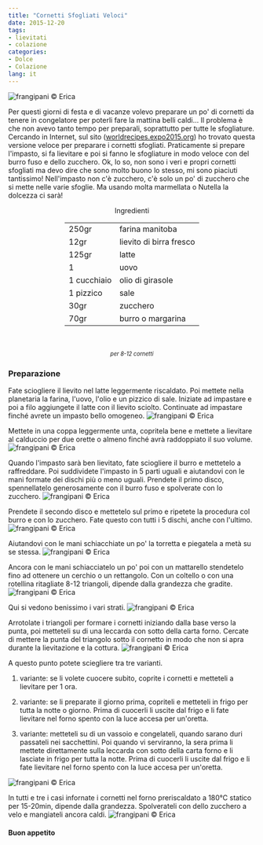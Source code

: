 ```yaml
---
title: "Cornetti Sfogliati Veloci"
date: 2015-12-20
tags:
- lievitati
- colazione
categories:
- Dolce
- Colazione
lang: it
---
```

![](header.jpg "frangipani © Erica")

Per questi giorni di festa e di vacanze volevo preparare un po' di cornetti da tenere in congelatore per poterli fare la mattina belli caldi... Il problema è che non avevo tanto tempo per preparali, soprattutto per tutte le sfogliature. Cercando in Internet, sul sito (<a href="http://worldrecipes.expo2015.org/it/ricetta-cornetti_sfogliati_veloci_1482.html" target="_blank">worldrecipes.expo2015.org</a>) ho trovato questa versione veloce per preparare i cornetti sfogliati. Praticamente si prepare l'impasto, si fa lievitare e poi si fanno le sfogliature in modo veloce con del burro fuso e dello zucchero. Ok, lo so, non sono i veri e propri cornetti sfogliati ma devo dire che sono molto buono lo stesso, mi sono piaciuti tantissimo! Nell'impasto non c'è zucchero, c'è solo un po' di zucchero che si mette nelle varie sfoglie. Ma usando molta marmellata o Nutella la dolcezza ci sarà!


<div id="wrapper" style="text-align: center">
  <div id="yourdiv" style="display: inline-block;">
    <div class="ingredients">
      <div class="ingredients-title">Ingredienti</div>
      <table>
        <tbody>
          </tr>
          <tr>
            <td>250gr</td>
            <td>farina manitoba</td>
          </tr>
          <tr>
            <td>12gr</td>
            <td>lievito di birra fresco</td>
          </tr>
          <tr>
            <td>125gr</td>
            <td>latte</td>
          </tr>
          <tr>
            <td>1</td>
            <td>uovo</td>
          </tr>
          <tr>
            <td>1 cucchiaio</td>
            <td>olio di girasole</td>
          </tr>
          <tr>
            <td>1 pizzico</td>
            <td>sale</td>
          </tr>
          <tr>
            <td>30gr</td>
            <td>zucchero</td> 
          </tr>
          <tr>
            <td>70gr</td>
            <td>burro o margarina</td>    
          </tr>
        </tbody>
      </table>
      <br></br>
      <i class="pull-right" style="font-size: 80%;">per 8-12 cornetti</i>
    </div>
  </div>
</div>


<h3>
  <font color="grey">
    <i class="fa-solid fa-gears"></i>
  </font> Preparazione
</h3>

Fate sciogliere il lievito nel latte leggermente riscaldato. Poi mettete nella planetaria la farina, l'uovo, l'olio e un pizzico di sale. Iniziate ad impastare e poi a filo aggiungete il latte con il lievito sciolto. Continuate ad impastare finché avrete un impasto bello omogeneo. 
![](impasto.jpg "frangipani © Erica")

Mettete in una coppa leggermente unta, copritela bene e mettete a lievitare al calduccio per due orette o almeno finché avrà raddoppiato il suo volume.
![](lievitato.jpg "frangipani © Erica")

Quando l'impasto sarà ben lievitato, fate sciogliere il burro e mettetelo a raffreddare. Poi suddividete l'impasto in 5 parti uguali e aiutandovi con le mani formate dei dischi più o meno uguali. Prendete il primo disco, spennellatelo generosamente con il burro fuso e spolverate con lo zucchero. 
![](sfogliare1.jpg "frangipani © Erica")

Prendete il secondo disco e mettetelo sul primo e ripetete la procedura col burro e con lo zucchero. Fate questo con tutti i 5 dischi, anche con l'ultimo.
![](sfogliare2.jpg "frangipani © Erica")

Aiutandovi con le mani schiacchiate un po' la torretta e piegatela a metà su se stessa.
![](sfogliare3.jpg "frangipani © Erica")

Ancora con le mani schiacciatelo un po' poi con un mattarello stendetelo fino ad ottenere un cerchio o un rettangolo. Con un coltello o con una rotellina ritagliate 8-12 triangoli, dipende dalla grandezza che gradite.
![](triangoli.jpg "frangipani © Erica")

Qui si vedono benissimo i vari strati.
![](strati.jpg "frangipani © Erica")

Arrotolate i triangoli per formare i cornetti iniziando dalla base verso la punta, poi metteteli su di una leccarda con sotto della carta forno. Cercate di mettere la punta del triangolo sotto il cornetto in modo che non si apra durante la lievitazione e la cottura. 
![](teglia1.jpg "frangipani © Erica")

A questo punto potete sciegliere tra tre varianti.

1. variante: se li volete cuocere subito, coprite i cornetti e metteteli a lievitare per 1 ora. 
2. variante: se li preparate il giorno prima, copriteli e metteteli in frigo per tutta la notte o giorno. Prima di cuocerli li uscite dal frigo e li fate lievitare nel forno spento con la luce accesa per un'oretta.

3. variante: metteteli su di un vassoio e congelateli, quando sarano duri passateli nei sacchettini. Poi quando vi serviranno, la sera prima li mettete direttamente sulla leccarda con sotto della carta forno e li lasciate in frigo per tutta la notte. Prima di cuocerli li uscite dal frigo e li fate lievitare nel forno spento con la luce accesa per un'oretta.

![](teglia2.jpg "frangipani © Erica")

In tutti e tre i casi infornate i cornetti nel forno preriscaldato a 180°C statico per 15-20min, dipende dalla grandezza. Spolverateli con dello zucchero a velo e mangiateli ancora caldi.
![](risultato.jpg "frangipani © Erica")



<h4>Buon appetito
  <font color="red">
    <i class="fa-regular fa-face-smile"></i>
  </font>
</h4>